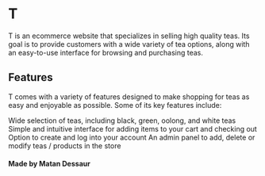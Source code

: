 # T 
T is an ecommerce website that specializes in selling high quality teas. Its goal is to provide customers with a wide variety of tea options, along with an easy-to-use interface for browsing and purchasing teas.

## Features
T comes with a variety of features designed to make shopping for teas as easy and enjoyable as possible. Some of its key features include:

Wide selection of teas, including black, green, oolong, and white teas
Simple and intuitive interface for adding items to your cart and checking out
Option to create and log into your account
An admin panel to add, delete or modify teas / products in the store

#### Made by Matan Dessaur
